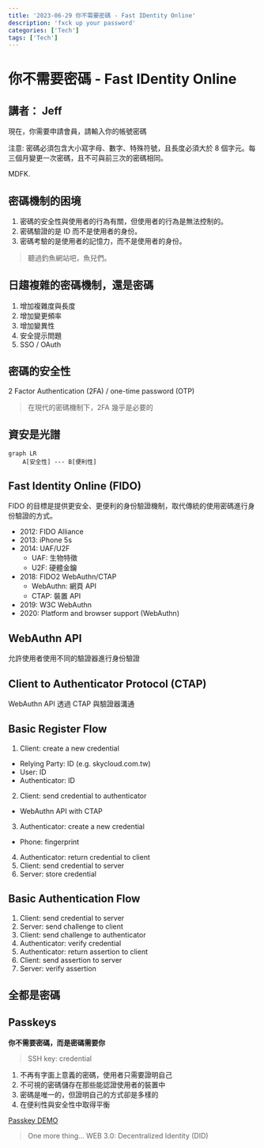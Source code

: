 ```yaml
---
title: '2023-06-29 你不需要密碼 - Fast IDentity Online'
description: 'fxck up your password'
categories: ['Tech']
tags: ['Tech']
---
```


# 你不需要密碼 - Fast IDentity Online

## 講者： Jeff

現在，你需要申請會員，請輸入你的帳號密碼

注意: 密碼必須包含大小寫字母、數字、特殊符號，且長度必須大於 8 個字元。每三個月變更一次密碼，且不可與前三次的密碼相同。

MDFK.

## 密碼機制的困境

1. 密碼的安全性與使用者的行為有關，但使用者的行為是無法控制的。
2. 密碼驗證的是 ID 而不是使用者的身份。
3. 密碼考驗的是使用者的記憶力，而不是使用者的身份。

> 聽過釣魚網站吧，魚兒們。

## 日趨複雜的密碼機制，還是密碼

1. 增加複雜度與長度
2. 增加變更頻率
3. 增加變異性
4. 安全提示問題
5. SSO / OAuth

## 密碼的安全性

2 Factor Authentication (2FA) / one-time password (OTP)

> 在現代的密碼機制下，2FA 幾乎是必要的

## 資安是光譜

```mermaid
graph LR
    A[安全性] --- B[便利性]
```

## Fast Identity Online (FIDO)

FIDO 的目標是提供更安全、更便利的身份驗證機制，取代傳統的使用密碼進行身份驗證的方式。

- 2012: FIDO Alliance
- 2013: iPhone 5s
- 2014: UAF/U2F
  - UAF: 生物特徵
  - U2F: 硬體金鑰
- 2018: FIDO2 WebAuthn/CTAP
  - WebAuthn: 網頁 API
  - CTAP: 裝置 API
- 2019: W3C WebAuthn
- 2020: Platform and browser support (WebAuthn)

## WebAuthn API

允許使用者使用不同的驗證器進行身份驗證

## Client to Authenticator Protocol (CTAP)

WebAuthn API 透過 CTAP 與驗證器溝通

## Basic Register Flow

1. Client: create a new credential
  - Relying Party: ID (e.g. skycloud.com.tw)
  - User: ID
  - Authenticator: ID
2. Client: send credential to authenticator
  - WebAuthn API with CTAP
3. Authenticator: create a new credential
  - Phone: fingerprint
4. Authenticator: return credential to client
5. Client: send credential to server
6. Server: store credential

## Basic Authentication Flow

1. Client: send credential to server
2. Server: send challenge to client
3. Client: send challenge to authenticator
4. Authenticator: verify credential
5. Authenticator: return assertion to client
6. Client: send assertion to server
7. Server: verify assertion

## 全都是密碼

## Passkeys

**你不需要密碼，而是密碼需要你**

> SSH key: credential

1. 不再有字面上意義的密碼，使用者只需要證明自己
2. 不可視的密碼儲存在那些能認證使用者的裝置中
3. 密碼是唯一的，但證明自己的方式卻是多樣的
4. 在便利性與安全性中取得平衡

[Passkey DEMO](https://www.passkeys.io/)


> One more thing...
> WEB 3.0: Decentralized Identity (DID)